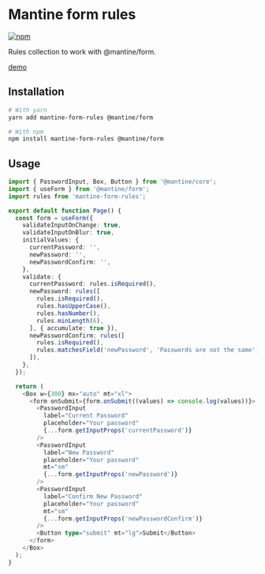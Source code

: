 # Mantine form rules

[![npm](https://img.shields.io/npm/dm/mantine-form-rules
)](https://www.npmjs.com/package/mantine-form-rules)

Rules collection to work with @mantine/form.

[demo](https://mantine-plugins.vercel.app/mantine-form-rules)

## Installation

```bash
# With yarn
yarn add mantine-form-rules @mantine/form

# With npm
npm install mantine-form-rules @mantine/form
```

## Usage
```ts
import { PasswordInput, Box, Button } from '@mantine/core';
import { useForm } from '@mantine/form';
import rules from 'mantine-form-rules';

export default function Page() {
  const form = useForm({
    validateInputOnChange: true,
    validateInputOnBlur: true,
    initialValues: {
      currentPassword: '',
      newPassword: '',
      newPasswordConfirm: '',
    },
    validate: {
      currentPassword: rules.isRequired(),
      newPassword: rules([
        rules.isRequired(),
        rules.hasUpperCase(),
        rules.hasNumber(),
        rules.minLength(6),
      ], { accumulate: true }),
      newPasswordConfirm: rules([
        rules.isRequired(),
        rules.matchesField('newPassword', 'Passwords are not the same'),
      ]),
    },
  });

  return (
    <Box w={300} mx="auto" mt="xl">
      <form onSubmit={form.onSubmit((values) => console.log(values))}>
        <PasswordInput
          label="Current Password"
          placeholder="Your password"
          {...form.getInputProps('currentPassword')}
        />
        <PasswordInput
          label="New Password"
          placeholder="Your password"
          mt="sm"
          {...form.getInputProps('newPassword')}
        />
        <PasswordInput
          label="Confirm New Password"
          placeholder="Your password"
          mt="sm"
          {...form.getInputProps('newPasswordConfirm')}
        />
        <Button type="submit" mt="lg">Submit</Button>
      </form>
    </Box>
  );
}
```